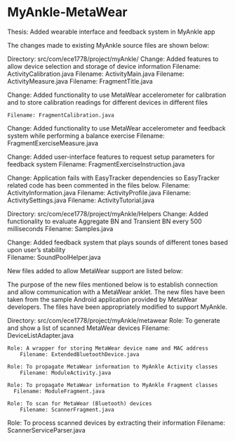 # MyAnkle-MetaWear
Thesis: Added wearable interface and feedback system in MyAnkle app

The changes made to existing MyAnkle source files are shown below:

Directory: src/com/ece1778/project/myAnkle/
Change: Added features to allow device selection and storage of device information
  Filename: ActivityCalibration.java
  Filename: ActivityMain.java
  Filename: ActivityMeasure.java
  Filename: FragmentTitle.java

Change: Added functionality to use MetaWear accelerometer for calibration and to store calibration readings for different devices in different files

    Filename: FragmentCalibration.java

Change: Added functionality to use MetaWear accelerometer and feedback system while performing a balance exercise
    Filename: FragmentExerciseMeasure.java

Change: Added user-interface features to request setup parameters for feedback system
    Filename: FragmentExerciseInstruction.java

Change: Application fails with EasyTracker dependencies so EasyTracker related code has been commented in the files below.
    Filename: ActivityInformation.java 
    Filename: ActivityProfile.java
    Filename: ActivitySettings.java
    Filename: ActivityTutorial.java
  	
Directory: src/com/ece1778/project/myAnkle/Helpers
Change: Added functionality to evaluate Aggregate BN and Transient BN every 500 milliseconds
    Filename: Samples.java

Change: Added feedback system that plays sounds of different tones based upon user’s stability	
		Filename: SoundPoolHelper.java

New files added to allow MetaWear support are listed below:

The purpose of the new files mentioned below is to establish connection and allow communication with a MetaWear anklet. 
The new files have been taken from the sample Android application provided by MetaWear developers. 
The files have been appropriately modified to support MyAnkle.

Directory: src/com/ece1778/project/myAnkle/metawear
	Role: To generate and show a list of scanned MetaWear devices
		Filename: DeviceListAdapter.java

	Role: A wrapper for storing MetaWear device name and MAC address
		Filename: ExtendedBluetoothDevice.java
	
	Role: To propagate MetaWear information to MyAnkle Activity classes
		Filename: ModuleActivity.java

	Role: To propagate MetaWear information to MyAnkle Fragment classes				
	  Filename: ModuleFragment.java

	Role: To scan for MetaWear (Bluetooth) devices 
		Filename: ScannerFragment.java
	
  Role: To process scanned devices by extracting their information
		Filename: ScannerServiceParser.java
